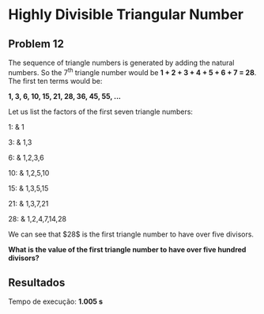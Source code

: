 <h1>Highly Divisible Triangular Number</h1>
<h2>Problem 12 </h2>
<p>The sequence of triangle numbers is generated by adding the natural numbers. So the 7<sup>th</sup> triangle number would be <strong>1 + 2 + 3 + 4 + 5 + 6 + 7 = 28</strong>. The first ten terms would be:</p>
<p><strong>1, 3, 6, 10, 15, 21, 28, 36, 45, 55, ...</strong></p>
<p>Let us list the factors of the first seven triangle numbers:</p>

<p>1: &amp; 1</p>
<p>3: &amp; 1,3</p>
<p>6: &amp; 1,2,3,6</p>
<p>10: &amp; 1,2,5,10</p>
<p>15: &amp; 1,3,5,15</p>
<p>21: &amp; 1,3,7,21</p>
<p>28: &amp; 1,2,4,7,14,28</p>

<p>We can see that $28$ is the first triangle number to have over five divisors.</p>
<p><strong>What is the value of the first triangle number to have over five hundred divisors?</strong></p>

<h2>Resultados</h2>
<p>Tempo de execução: <strong>1.005 s</strong></p>


